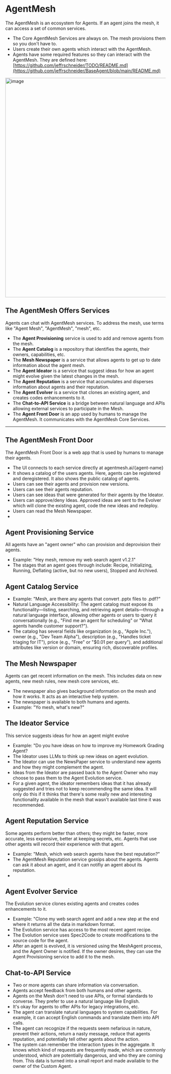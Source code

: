# AgentMesh
The AgentMesh is an ecosystem for Agents. If an agent joins the mesh, it can access a set of common services. 
- The Core AgentMesh Services are always on. The mesh provisions them so you don't have to. 
- Users create their own agents which interact with the AgentMesh.
- Agents have some required features so they can interact with the AgentMesh. They are defined here: [https://github.com/jeffrschneider/TODO/README.md](https://github.com/jeffrschneider/BaseAgent/blob/main/README.md) 

<img width="690" alt="image" src="https://github.com/user-attachments/assets/3d61b240-6482-494e-9760-1725f5b9911f" />


## The AgentMesh Offers Services
Agents can chat with AgentMesh services. To address the mesh, use terms like "Agent Mesh", "AgentMesh", "mesh", etc. 
- The **Agent Provisioning** service is used to add and remove agents from the mesh. 
- The **Agent Catalog** is a repository that identifies the agents, their owners, capabilities, etc. 
- The **Mesh Newspaper** is a service that allows agents to get up to date information about the agent mesh. 
- The **Agent Ideator** is a service that suggest ideas for how an agent might evolve given the latest changes in the mesh.
- The **Agent Reputation** is a service that accumulates and disperses information about agents and their reputation. 
- The **Agent Evolver** is a service that clones an existing agent, and creates codes enhancements to it. 
- The **Chat-to-API Service** is a bridge between natural language and APIs allowing external services to participate in the Mesh.
- The **Agent Front Door** is an app used by humans to manage the AgentMesh. It communicates with the AgentMesh Core Services.

---
## The AgentMesh Front Door
The AgentMesh Front Door is a web app that is used by humans to manage their agents. 
- The UI connects to each service directly at agentmesh.ai/{agent-name}  
- It shows a catalog of the users agents. Here, agents can be registered and deregistered. It also shows the public catalog of agents. 
- Users can see their agents and provision new versions.
- Users can see their agents reputation.
- Users can see ideas that were generated for their agents by the Ideator.
- Users can approve/deny Ideas. Approved ideas are sent to the Evolver which will clone the existing agent, code the new ideas and redeploy. 
- Users can read the Mesh Newspaper.
- 

## Agent Provisioning Service
All agents have an "agent owner" who can provision and deprovision their agents. 
- Example: "Hey mesh, remove my web search agent v1.2.1"
- The stages that an agent goes through include: Recipe, Initializing, Running, Deflating (active, but no new users), Stopped and Archived.

## Agent Catalog Service
- Example: "Mesh, are there any agents that convert .pptx files to .pdf?"
- Natural Language Accessibility: The agent catalog must expose its functionality—listing, searching, and retrieving agent details—through a natural language interface, allowing other agents or users to query it conversationally (e.g., "Find me an agent for scheduling" or "What agents handle customer support?").
- The catalog has several fields like organization (e.g., "Apple Inc."), owner (e.g., "Dev Team Alpha"), description (e.g., "Handles ticket triaging for IT"), price (e.g., "Free" or "$0.01 per query"), and additional attributes like version or domain, ensuring rich, discoverable profiles.

## The Mesh Newspaper
Agents can get recent information on the mesh. This includes data on new agents, new mesh rules, new mesh core services, etc.
- The newspaper also gives background information on the mesh and how it works. It acts as an interactive help system.
- The newspaper is available to both humans and agents. 
- Example: "Yo mesh, what's new?"

## The Ideator Service 
This service suggests ideas for how an agent might evolve
- Example: "Do you have ideas on how to improve my Homework Grading Agent?
- The Ideator uses LLMs to think up new ideas on agent evolution.
- The Ideator can use the NewsPaper service to understand new agents and how they might complement the agent.
- Ideas from the Ideator are passed back to the Agent Owner who may choose to pass them to the Agent Evolution service.
- For a given agent, the ideator remembers ideas that it has already suggested and tries not to keep recommending the same idea. It will only do this if it thinks that there's some really new and interesting functionality available in the mesh that wasn't available last time it was recommended. 


## Agent Reputation Service 
Some agents perform better than others; they might be faster, more accurate, less expensive, better at keeping secrets, etc. Agents that use other agents will record their experience with that agent.
-  Example: "Mesh, which web search agents have the best reputation?"
- The AgentMesh Reputation service gossips about the agents. Agents can ask it about an agent, and it can notifiy an agent about its reputation. 
- 

## Agent Evolver Service 
The Evolution service clones existing agents and creates codes enhancements to it. 
- Example: "Clone my web search agent and add a new step at the end where it returns all the data in markdown format.
- The Evolution service has access to the most recent agent recipe.
- The Evolution service uses Spec2Code to create modifications to the source code for the agent.
- After an agent is evolved, it is versioned using the MeshAgent process, and the Agent Owner is notified. If the owner desires, they can use the Agent Provisioning service to add it to the mesh. 

## Chat-to-API Service
- Two or more agents can share information via conversation.
- Agents accept feedback from both humans and other agents. 
- Agents on the Mesh don't need to use APIs, or formal standards to converse. They prefer to use a natural language like English.
- It's okay for agents to offer APIs for legacy integrations, etc.
- The agent can translate natural languages to system capabilities. For example, it can accept English commands and translate them into API calls.
- The agent can recognize if the requests seem nefarious in nature, prevent their actions, return a nasty message, reduce that agents reputation, and potentially tell other agents about the action. 
- The system can remember the interaction types in the aggregate. It knows which kind of requests are frequently made, which are commonly understood, which are potentially dangerous, and who they are coming from. This data is turned into a small report and made available to the owner of the Custom Agent. 

